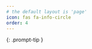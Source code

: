 ```yaml
---
# the default layout is 'page'
icon: fas fa-info-circle
order: 4
---
```


<!-- # Add Markdown syntax content to file `_tabs/about.md`{: .filepath } and it will show up on this page. -->
{: .prompt-tip }
